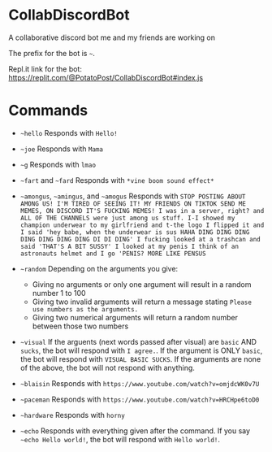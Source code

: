 # CollabDiscordBot
A collaborative discord bot me and my friends are working on

The prefix for the bot is `~`.

Repl.it link for the bot: https://replit.com/@PotatoPost/CollabDiscordBot#index.js
# Commands
- `~hello`
Responds with `Hello!`


- `~joe`
Responds with `Mama`


- `~g`
Responds with `lmao`


- `~fart` and `~fard`
Responds with `*vine boom sound effect*`


- `~amongus`, `~amingus`, and `~amogus`
Responds with `STOP POSTING ABOUT AMONG US! I'M TIRED OF SEEING IT! MY FRIENDS ON TIKTOK SEND ME MEMES, ON DISCORD IT'S FUCKING MEMES! I was in a server, right? and ALL OF THE CHANNELS were just among us stuff. I-I showed my champion underwear to my girlfriend and t-the logo I flipped it and I said 'hey babe, when the underwear is sus HAHA DING DING DING DING DING DING DING DI DI DING' I fucking looked at a trashcan and said 'THAT'S A BIT SUSSY' I looked at my penis I think of an astronauts helmet and I go 'PENIS? MORE LIKE PENSUS`


- `~random`
Depending on the arguments you give:
  - Giving no arguments or only one argument will result in a random number 1 to 100
  - Giving two invalid arguments will return a message stating `Please use numbers as the arguments.`
  - Giving two numerical arguments will return a random number between those two numbers


- `~visual`
If the arguents (next words passed after visual) are `basic` AND `sucks`, the bot will respond with `I agree.`. If the argument is ONLY `basic`, the bot will respond with `VISUAL BASIC SUCKS`. If the arguments are none of the above, the bot will not respond with anything.


- `~blaisin`
Responds with `https://www.youtube.com/watch?v=omjdcWK0v7U`


- `~paceman`
Responds with `https://www.youtube.com/watch?v=HRCHpe6toD0`


- `~hardware`
Responds with `horny`


- `~echo`
Responds with everything given after the command. If you say `~echo Hello world!`, the bot will respond with `Hello world!`.